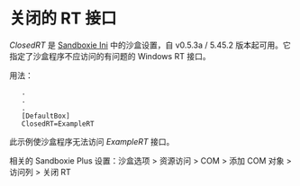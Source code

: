# 关闭的 RT 接口

_ClosedRT_ 是 [Sandboxie Ini](SandboxieIni.md) 中的沙盒设置，自 v0.5.3a / 5.45.2 版本起可用。它指定了沙盒程序不应访问的有问题的 Windows RT 接口。

用法：
```
   .
   .
   .
   [DefaultBox]
   ClosedRT=ExampleRT
```

此示例使沙盒程序无法访问 _ExampleRT_ 接口。

相关的 Sandboxie Plus 设置：沙盒选项 > 资源访问 > COM > 添加 COM 对象 > 访问列 > 关闭 RT 